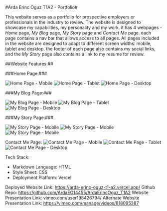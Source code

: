#Arda Erinc Oguz T1A2 - Portfolio#


This website serves as a portfolio for prospective employers or professionals in the industry to review. The website is designed to showcase my capabilities, my personality and my work. it has 4 webpages - *Home* page, *My Blog* page, *My Story* page and *Contact Me* page. each page contains a nav bar that allows access to all pages. All pages included in the website are designed to adapt to different screen widths: mobile, tablet and desktop. the footer of each page also contains my social links, and the *My Story* page also contains a link to my resume for review.

##Website Features:##

###Home Page:###

![Home Page - Mobile](../docs/Home%20-%20Mobile.png)
![Home Page - Tablet](../docs/Home%20-%20Tablet.png)
![Home Page - Desktop](../docs/Home%20-%20Desktop.png)

###My Blog Page:###

![My Blog Page - Mobile](../docs/MyBlog%20-%20Mobile.png)
![My Blog Page - Tablet](../docs/MyBlog%20-%20Tablet.png)
![My Blog Page - Desktop](../docs/MyBlog%20-%20Desktop.png)

###My Story Page:###

![My Story Page - Mobile](../docs/MyStory%20-%20Mobile.png)
![My Story Page - Mobile](../docs/MyStory%20-%20Tablet.png)
![My Story Page - Mobile](../docs/MyStory%20-%20Desktop.png)

Contact Me Page:
![Contact Me Page - Mobile](../docs/Contact%20-%20Mobile.png)
![Contact Me Page - Tablet](../docs/Contact%20-%20Tablet.png)
![Contact Me Page - Desktop](../docs/Contact%20-%20Desktop.png)


Tech Stack:
* Markdown Language: HTML
* Style Sheet: CSS
* Deployment Platform: Vercel

Deployed Website Link: https://arda-erinc-oguz-t1-a2.vercel.app/
Github Repo: https://github.com/ArdaEO14455/ArdaErincOguz_T1A2
Website Presentation Link: vimeo.com/user198426794/ 
Alternate Website
 Presentation Link: https://vimeo.com/manage/videos/818095387